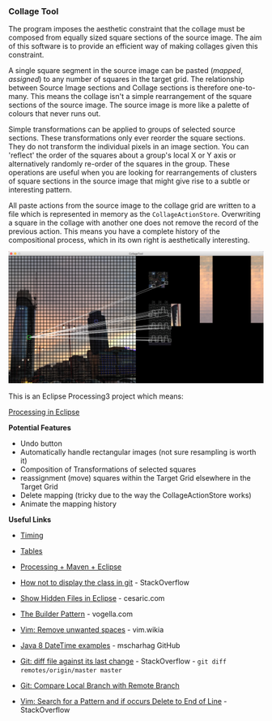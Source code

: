### Collage Tool

The program imposes the aesthetic constraint that the collage must be composed from equally sized square sections of the source image. The aim of this software is to provide an efficient way of making collages given this constraint.

A single square segment in the source image can be pasted (*mapped*, *assigned*) to any number of squares in the target grid. The relationship between Source Image sections and Collage sections is therefore one-to-many. This means the collage isn't a simple rearrangement of the square sections of the source image. The source image is more like a palette of colours that never runs out.

Simple transformations can be applied to groups of selected source sections. These transformations only ever reorder the square sections. They do not transform the individual pixels in an image section. You can 'reflect' the order of the squares about a group's local X or Y axis or alternatively randomly re-order of the squares in the group. These operations are useful when you are looking for rearrangements of clusters of square sections in the source image that might give rise to a subtle or interesting pattern.

All paste actions from the source image to the collage grid are written to a file which is represented in memory as the `CollageActionStore`. Overwriting a square in the collage with another one does not remove the record of the previous action. This means you have a complete history of the compositional process, which in its own right is aesthetically interesting.

<img src="./example_ui.png" alt="collage" width="800px"/>

This is an Eclipse Processing3 project which means:

[Processing in Eclipse](https://processing.org/tutorials/eclipse/)

**Potential Features**

* Undo button
* Automatically handle rectangular images (not sure resampling is worth it)
* Composition of Transformations of selected squares
* reassignment (move) squares within the Target Grid elsewhere in the Target Grid
* Delete mapping (tricky due to the way the CollageActionStore works)
* Animate the mapping history

**Useful Links**

* [Timing](https://processing.org/reference/millis_.html)
* [Tables](https://processing.org/reference/Table.html)
* [Processing + Maven + Eclipse](http://jtoprocessing.tumblr.com/post/63945371987/how-to-processing-maven-eclipse)
* [How not to display the class in git](https://stackoverflow.com/questions/14251253/how-not-to-display-the-class-in-git) - StackOverflow
* [Show Hidden Files in Eclipse](http://cesaric.com/?p=591) - cesaric.com
* [The Builder Pattern](http://www.vogella.com/tutorials/DesignPatternBuilder/article.html) - vogella.com
* [Vim: Remove unwanted spaces](http://vim.wikia.com/wiki/Remove_unwanted_spaces) - vim.wikia
* [Java 8 DateTime examples](https://gist.github.com/mscharhag/9195718) - mscharhag GitHub
* [Git: diff file against its last change](https://stackoverflow.com/questions/10176601/git-diff-file-against-its-last-change) - StackOverflow - `git diff remotes/origin/master master`

* [Git: Compare Local Branch with Remote Branch](https://stackoverflow.com/questions/1800783/compare-local-git-branch-with-remote-branch)
* [Vim: Search for a Pattern and if occurs Delete to End of Line](https://stackoverflow.com/questions/569280/vim-search-for-a-pattern-and-if-occurs-delete-to-end-of-line) - StackOverflow